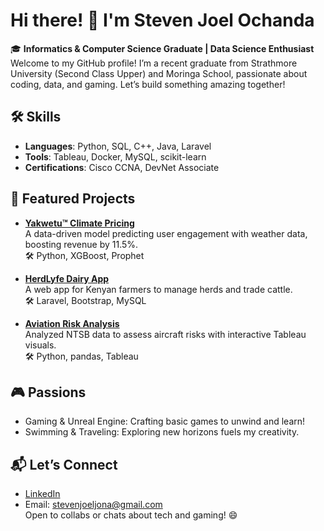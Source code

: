 # Hi there! 👋 I'm Steven Joel Ochanda

🎓 **Informatics & Computer Science Graduate | Data Science Enthusiast**  
Welcome to my GitHub profile! I’m a recent graduate from Strathmore University (Second Class Upper) and Moringa School, passionate about coding, data, and gaming. Let’s build something amazing together!

## 🛠️ Skills
- **Languages**: Python, SQL, C++, Java, Laravel
- **Tools**: Tableau, Docker, MySQL, scikit-learn
- **Certifications**: Cisco CCNA, DevNet Associate

## 🚀 Featured Projects
- **[Yakwetu™ Climate Pricing](https://github.com/StevenJoel06/Yakwetu_project)**  
  A data-driven model predicting user engagement with weather data, boosting revenue by 11.5%.  
  🛠️ Python, XGBoost, Prophet  
  
- **[HerdLyfe Dairy App](https://github.com/StevenJoel06/herdlyfe)**  
  A web app for Kenyan farmers to manage herds and trade cattle.  
  🛠️ Laravel, Bootstrap, MySQL  

- **[Aviation Risk Analysis](https://github.com/StevenJoel06/aviation-risk-analysis)**  
  Analyzed NTSB data to assess aircraft risks with interactive Tableau visuals.  
  🛠️ Python, pandas, Tableau  

## 🎮 Passions
- Gaming & Unreal Engine: Crafting basic games to unwind and learn!
- Swimming & Traveling: Exploring new horizons fuels my creativity.

## 📬 Let’s Connect
- [LinkedIn](https://www.linkedin.com/in/steven-joel-8b2b4b1a1)  
- Email: stevenjoeljona@gmail.com  
Open to collabs or chats about tech and gaming! 😄

<!--
**StevenJoel06/StevenJoel06** is a ✨ _special_ ✨ repository because its `README.md` (this file) appears on your GitHub profile.

Here are some ideas to get you started:

- 🔭 I’m currently working on ...
- 🌱 I’m currently learning ...
- 👯 I’m looking to collaborate on ...
- 🤔 I’m looking for help with ...
- 💬 Ask me about ...
- 📫 How to reach me: ...
- 😄 Pronouns: ...
- ⚡ Fun fact: ...
-->
